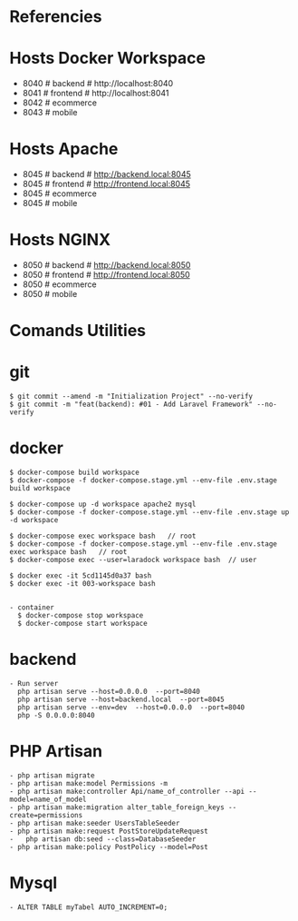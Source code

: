 # Referencies

  # Hosts Docker Workspace
  - 8040 # backend     # http://localhost:8040
  - 8041 # frontend    # http://localhost:8041
  - 8042 # ecommerce
  - 8043 # mobile

  # Hosts Apache
  - 8045 # backend     # http://backend.local:8045
  - 8045 # frontend    # http://frontend.local:8045
  - 8045 # ecommerce
  - 8045 # mobile

  # Hosts NGINX
  - 8050 # backend     # http://backend.local:8050
  - 8050 # frontend    # http://frontend.local:8050
  - 8050 # ecommerce
  - 8050 # mobile

# Comands Utilities
  # git
    $ git commit --amend -m "Initialization Project" --no-verify
    $ git commit -m "feat(backend): #01 - Add Laravel Framework" --no-verify

  # docker
    $ docker-compose build workspace
    $ docker-compose -f docker-compose.stage.yml --env-file .env.stage build workspace

    $ docker-compose up -d workspace apache2 mysql
    $ docker-compose -f docker-compose.stage.yml --env-file .env.stage up -d workspace

    $ docker-compose exec workspace bash   // root
    $ docker-compose -f docker-compose.stage.yml --env-file .env.stage exec workspace bash   // root
    $ docker-compose exec --user=laradock workspace bash  // user

    $ docker exec -it 5cd1145d0a37 bash
    $ docker exec -it 003-workspace bash


    - container
      $ docker-compose stop workspace
      $ docker-compose start workspace

  # backend
    - Run server
      php artisan serve --host=0.0.0.0  --port=8040
      php artisan serve --host=backend.local  --port=8045
      php artisan serve --env=dev  --host=0.0.0.0  --port=8040
      php -S 0.0.0.0:8040 

  # PHP Artisan
    - php artisan migrate
    - php artisan make:model Permissions -m
    - php artisan make:controller Api/name_of_controller --api --model=name_of_model
    - php artisan make:migration alter_table_foreign_keys --create=permissions
    - php artisan make:seeder UsersTableSeeder
    - php artisan make:request PostStoreUpdateRequest
    -	php artisan db:seed --class=DatabaseSeeder  
    - php artisan make:policy PostPolicy --model=Post

  # Mysql
    - ALTER TABLE myTabel AUTO_INCREMENT=0;

